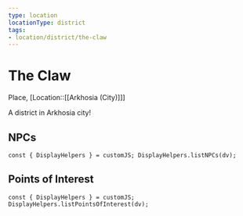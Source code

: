```yaml
---
type: location
locationType: district
tags: 
- location/district/the-claw
---
```


# The Claw
Place, [Location::[[Arkhosia (City)]]]

A district in Arkhosia city!

## NPCs
```dataviewjs
const { DisplayHelpers } = customJS; DisplayHelpers.listNPCs(dv);
```

## Points of Interest
```dataviewjs
const { DisplayHelpers } = customJS; DisplayHelpers.listPointsOfInterest(dv);
```

